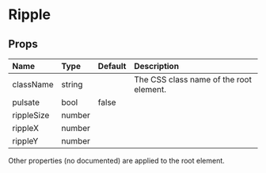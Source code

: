 Ripple
======



Props
-----


| Name | Type | Default | Description |
|:-----|:-----|:-----|:-----|
| className | string |  |  The CSS class name of the root element. |
| pulsate | bool | false |   |
| rippleSize | number |  |   |
| rippleX | number |  |   |
| rippleY | number |  |   |

Other properties (no documented) are applied to the root element.
